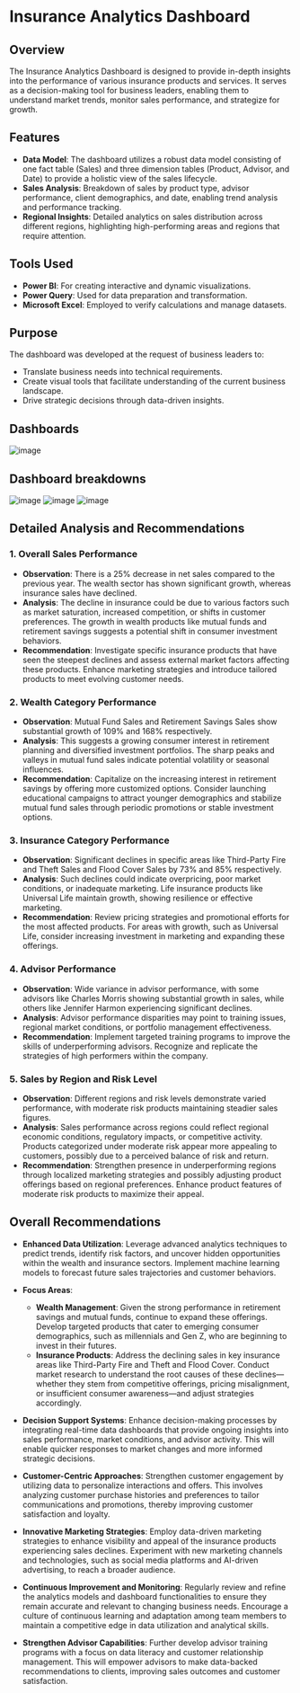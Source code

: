 # Insurance Analytics Dashboard

## Overview
The Insurance Analytics Dashboard is designed to provide in-depth insights into the performance of various insurance products and services. It serves as a decision-making tool for business leaders, enabling them to understand market trends, monitor sales performance, and strategize for growth.

## Features
- **Data Model**: The dashboard utilizes a robust data model consisting of one fact table (Sales) and three dimension tables (Product, Advisor, and Date) to provide a holistic view of the sales lifecycle.
- **Sales Analysis**: Breakdown of sales by product type, advisor performance, client demographics, and date, enabling trend analysis and performance tracking.
- **Regional Insights**: Detailed analytics on sales distribution across different regions, highlighting high-performing areas and regions that require attention.

## Tools Used
- **Power BI**: For creating interactive and dynamic visualizations.
- **Power Query**: Used for data preparation and transformation.
- **Microsoft Excel**: Employed to verify calculations and manage datasets.

## Purpose
The dashboard was developed at the request of business leaders to:
- Translate business needs into technical requirements.
- Create visual tools that facilitate understanding of the current business landscape.
- Drive strategic decisions through data-driven insights.

## Dashboards
![image](https://github.com/user-attachments/assets/dc287783-1866-4699-8687-dbbcf5c81abd)

## Dashboard breakdowns
![image](https://github.com/user-attachments/assets/d175e57b-5452-4b3c-b080-8fa2fe531e78)
![image](https://github.com/user-attachments/assets/5c0d238c-e83a-4e72-8d8f-259af689bca2)
![image](https://github.com/user-attachments/assets/5ea49f85-5c53-4880-91eb-d578810ce8ed)



## Detailed Analysis and Recommendations

### 1. Overall Sales Performance
- **Observation**: There is a 25% decrease in net sales compared to the previous year. The wealth sector has shown significant growth, whereas insurance sales have declined.
- **Analysis**: The decline in insurance could be due to various factors such as market saturation, increased competition, or shifts in customer preferences. The growth in wealth products like mutual funds and retirement savings suggests a potential shift in consumer investment behaviors.
- **Recommendation**: Investigate specific insurance products that have seen the steepest declines and assess external market factors affecting these products. Enhance marketing strategies and introduce tailored products to meet evolving customer needs.

### 2. Wealth Category Performance
- **Observation**: Mutual Fund Sales and Retirement Savings Sales show substantial growth of 109% and 168% respectively.
- **Analysis**: This suggests a growing consumer interest in retirement planning and diversified investment portfolios. The sharp peaks and valleys in mutual fund sales indicate potential volatility or seasonal influences.
- **Recommendation**: Capitalize on the increasing interest in retirement savings by offering more customized options. Consider launching educational campaigns to attract younger demographics and stabilize mutual fund sales through periodic promotions or stable investment options.

### 3. Insurance Category Performance
- **Observation**: Significant declines in specific areas like Third-Party Fire and Theft Sales and Flood Cover Sales by 73% and 85% respectively.
- **Analysis**: Such declines could indicate overpricing, poor market conditions, or inadequate marketing. Life insurance products like Universal Life maintain growth, showing resilience or effective marketing.
- **Recommendation**: Review pricing strategies and promotional efforts for the most affected products. For areas with growth, such as Universal Life, consider increasing investment in marketing and expanding these offerings.

### 4. Advisor Performance
- **Observation**: Wide variance in advisor performance, with some advisors like Charles Morris showing substantial growth in sales, while others like Jennifer Harmon experiencing significant declines.
- **Analysis**: Advisor performance disparities may point to training issues, regional market conditions, or portfolio management effectiveness.
- **Recommendation**: Implement targeted training programs to improve the skills of underperforming advisors. Recognize and replicate the strategies of high performers within the company.

### 5. Sales by Region and Risk Level
- **Observation**: Different regions and risk levels demonstrate varied performance, with moderate risk products maintaining steadier sales figures.
- **Analysis**: Sales performance across regions could reflect regional economic conditions, regulatory impacts, or competitive activity. Products categorized under moderate risk appear more appealing to customers, possibly due to a perceived balance of risk and return.
- **Recommendation**: Strengthen presence in underperforming regions through localized marketing strategies and possibly adjusting product offerings based on regional preferences. Enhance product features of moderate risk products to maximize their appeal.

## Overall Recommendations
- **Enhanced Data Utilization**: Leverage advanced analytics techniques to predict trends, identify risk factors, and uncover hidden opportunities within the wealth and insurance sectors. Implement machine learning models to forecast future sales trajectories and customer behaviors.

- **Focus Areas**:
  - **Wealth Management**: Given the strong performance in retirement savings and mutual funds, continue to expand these offerings. Develop targeted products that cater to emerging consumer demographics, such as millennials and Gen Z, who are beginning to invest in their futures.
  - **Insurance Products**: Address the declining sales in key insurance areas like Third-Party Fire and Theft and Flood Cover. Conduct market research to understand the root causes of these declines—whether they stem from competitive offerings, pricing misalignment, or insufficient consumer awareness—and adjust strategies accordingly.

- **Decision Support Systems**: Enhance decision-making processes by integrating real-time data dashboards that provide ongoing insights into sales performance, market conditions, and advisor activity. This will enable quicker responses to market changes and more informed strategic decisions.

- **Customer-Centric Approaches**: Strengthen customer engagement by utilizing data to personalize interactions and offers. This involves analyzing customer purchase histories and preferences to tailor communications and promotions, thereby improving customer satisfaction and loyalty.

- **Innovative Marketing Strategies**: Employ data-driven marketing strategies to enhance visibility and appeal of the insurance products experiencing sales declines. Experiment with new marketing channels and technologies, such as social media platforms and AI-driven advertising, to reach a broader audience.

- **Continuous Improvement and Monitoring**: Regularly review and refine the analytics models and dashboard functionalities to ensure they remain accurate and relevant to changing business needs. Encourage a culture of continuous learning and adaptation among team members to maintain a competitive edge in data utilization and analytical skills.

- **Strengthen Advisor Capabilities**: Further develop advisor training programs with a focus on data literacy and customer relationship management. This will empower advisors to make data-backed recommendations to clients, improving sales outcomes and customer satisfaction.




